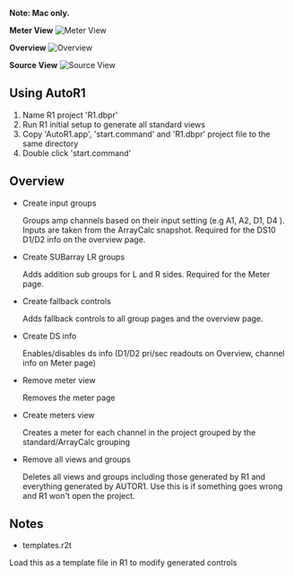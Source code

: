 **Note: Mac only.**

**Meter View**
![Meter View](https://i.imgur.com/tSDfxEx.png)


**Overview**
![Overview](https://imgur.com/cNPPtNd.png)

**Source View**
![Source View](https://imgur.com/Z1T5Gdf.png)

## Using AutoR1
1. Name R1 project 'R1.dbpr'
2. Run R1 initial setup to generate all standard views
3. Copy 'AutoR1.app', 'start.command' and 'R1.dbpr' project file to the same directory
4. Double click 'start.command'



## Overview
- Create input groups

  Groups amp channels based on their input setting (e.g A1, A2, D1, D4 ). Inputs are taken from the ArrayCalc snapshot. Required for the DS10 D1/D2 info on the overview page.

- Create SUBarray LR groups

  Adds addition sub groups for L and R sides. Required for the Meter page.

- Create fallback controls

  Adds fallback controls to all group pages and the overview page.

- Create DS info

  Enables/disables ds info (D1/D2 pri/sec readouts on Overview, channel info on Meter page)

- Remove meter view

  Removes the meter page

- Create meters view

  Creates a meter for each channel in the project grouped by the standard/ArrayCalc grouping

- Remove all views and groups

  Deletes all views and groups including those generated by R1 and everything generated by AUTOR1. Use this is if something goes wrong and R1 won't open the project.



## Notes
- templates.r2t

Load this as a template file in R1 to modify generated controls
